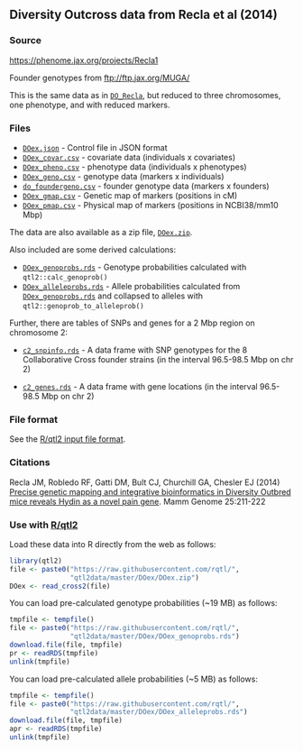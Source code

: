 ## Diversity Outcross data from Recla et al (2014)

### Source

<https://phenome.jax.org/projects/Recla1>

Founder genotypes from <ftp://ftp.jax.org/MUGA/>

This is the same data as in [`DO_Recla`](../DO_Recla), but reduced to
three chromosomes, one phenotype, and with reduced markers.

### Files

- [`DOex.json`](DOex.json) - Control file in JSON format
- [`DOex_covar.csv`](DOex_covar.csv) - covariate data (individuals x
  covariates)
- [`DOex_pheno.csv`](DOex_pheno.csv) - phenotype data (individuals x
  phenotypes)
- [`DOex_geno.csv`](DOex_geno.csv) - genotype data (markers x individuals)
- [`do_foundergeno.csv`](DOex_foundergeno.csv) - founder genotype data
  (markers x founders)
- [`DOex_gmap.csv`](DOex_gmap.csv) - Genetic map of markers (positions in
  cM)
- [`DOex_pmap.csv`](DOex_pmap.csv) - Physical map of markers (positions in
  NCBI38/mm10 Mbp)

The data are also available as a zip file, [`DOex.zip`](DOex.zip).

Also included are some derived calculations:

- [`DOex_genoprobs.rds`](DOex_genoprobs.rds) - Genotype probabilities
  calculated with `qtl2::calc_genoprob()`
- [`DOex_alleleprobs.rds`](DOex_alleleprobs.rds) - Allele probabilities
  calculated from [`DOex_genoprobs.rds`](DOex_genoprobs) and collapsed
  to alleles with `qtl2::genoprob_to_alleleprob()`

Further, there are tables of SNPs and genes for a 2 Mbp region on chromosome 2:

- [`c2_snpinfo.rds`](c2_snpinfo.rds) - A data frame with SNP genotypes
  for the 8 Collaborative Cross founder strains (in the interval
  96.5-98.5 Mbp on chr 2)

- [`c2_genes.rds`](c2_genes.rds) - A data frame with gene locations (in the interval
  96.5-98.5 Mbp on chr 2)


### File format

See the [R/qtl2 input file format](https://kbroman.org/qtl2/assets/vignettes/input_files.html).


### Citations

Recla JM, Robledo RF, Gatti DM, Bult CJ, Churchill GA, Chesler EJ (2014)
[Precise genetic mapping and integrative bioinformatics in Diversity Outbred mice reveals Hydin as a novel pain gene](http://www.ncbi.nlm.nih.gov/pubmed/24700285).
Mamm Genome 25:211-222

### Use with [R/qtl2](https://kbroman.org/qtl2)

Load these data into R directly from the web as follows:

```r
library(qtl2)
file <- paste0("https://raw.githubusercontent.com/rqtl/",
               "qtl2data/master/DOex/DOex.zip")
DOex <- read_cross2(file)
```

You can load pre-calculated genotype probabilities (~19 MB) as follows:

```r
tmpfile <- tempfile()
file <- paste0("https://raw.githubusercontent.com/rqtl/",
               "qtl2data/master/DOex/DOex_genoprobs.rds")
download.file(file, tmpfile)
pr <- readRDS(tmpfile)
unlink(tmpfile)
```

You can load pre-calculated allele probabilities (~5 MB) as follows:

```r
tmpfile <- tempfile()
file <- paste0("https://raw.githubusercontent.com/rqtl/",
               "qtl2data/master/DOex/DOex_alleleprobs.rds")
download.file(file, tmpfile)
apr <- readRDS(tmpfile)
unlink(tmpfile)
```
